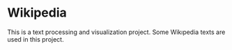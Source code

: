 # Wikipedia
This is a text processing and visualization project. Some Wikıpedia texts are used in this project.
